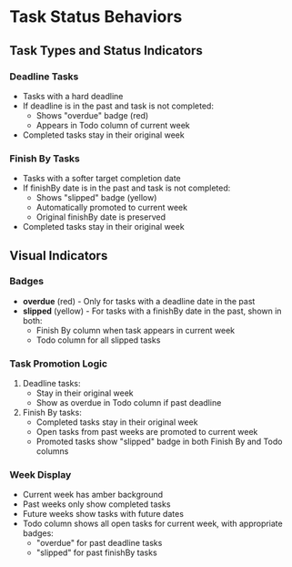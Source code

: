 # Task Status Behaviors

## Task Types and Status Indicators

### Deadline Tasks

- Tasks with a hard deadline
- If deadline is in the past and task is not completed:
  - Shows "overdue" badge (red)
  - Appears in Todo column of current week
- Completed tasks stay in their original week

### Finish By Tasks

- Tasks with a softer target completion date
- If finishBy date is in the past and task is not completed:
  - Shows "slipped" badge (yellow)
  - Automatically promoted to current week
  - Original finishBy date is preserved
- Completed tasks stay in their original week

## Visual Indicators

### Badges

- **overdue** (red) - Only for tasks with a deadline date in the past
- **slipped** (yellow) - For tasks with a finishBy date in the past, shown in both:
  - Finish By column when task appears in current week
  - Todo column for all slipped tasks

### Task Promotion Logic

1. Deadline tasks:
   - Stay in their original week
   - Show as overdue in Todo column if past deadline
2. Finish By tasks:
   - Completed tasks stay in their original week
   - Open tasks from past weeks are promoted to current week
   - Promoted tasks show "slipped" badge in both Finish By and Todo columns

### Week Display

- Current week has amber background
- Past weeks only show completed tasks
- Future weeks show tasks with future dates
- Todo column shows all open tasks for current week, with appropriate badges:
  - "overdue" for past deadline tasks
  - "slipped" for past finishBy tasks
